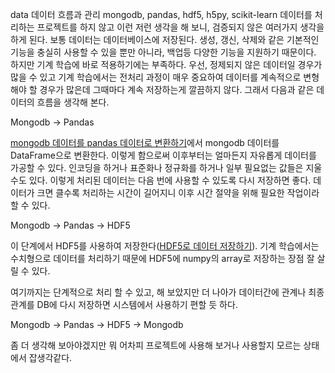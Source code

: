 data
데이터 흐름과 관리
mongodb, pandas, hdf5, h5py, scikit-learn
데이터를 처리하는 프로젝트를 하지 않고 이런 저런 생각을 해 보니, 검증되지 않은 여러가지 생각을 하게 된다.
보통 데이터는 데이터베이스에 저장된다. 생성, 갱신, 삭제와 같은 기본적인 기능을 충실히 사용할 수 있을 뿐만 아니라, 백업등 다양한 기능을 지원하기 때문이다.
하지만 기계 학습에 바로 적용하기에는 부족하다. 우선, 정제되지 않은 데이터일 경우가 많을 수 있고 
기계 학습에서는 전처리 과정이 매우 중요하여 데이터를 계속적으로 변형해야 할 경우가 많은데 그때마다 계속 저장하는게 깔끔하지 않다.
그래서 다음과 같은 데이터의 흐름을 생각해 본다.

Mongodb -> Pandas 

[mongodb 데이터를 pandas 데이터로 변환하기](5657382461898752)에서 mongodb 데이터를 DataFrame으로 변환한다.
이렇게 함으로써 이후부터는 얼마든지 자유롭게 데이터를 가공할 수 있다. 인코딩을 하거나 표준화나 정규화를 하거나 일부 필요없는 값들은 지울 수도 있다.
이렇게 처리된 데이터는 다음 번에 사용할 수 있도록 다시 저장하면 좋다. 
데이터가 크면 클수록 처리하는 시간이 길어지니 이후 시간 절약을 위해 필요한 작업이라 할 수 있다.
  
Mongodb -> Pandas -> HDF5

이 단계에서 HDF5를 사용하여 저장한다([HDF5로 데이터 저장하기](5733935958982656)).
기계 학습에서는 수치형으로 데이터를 처리하기 때문에 HDF5에 numpy의 array로 저장하는 장점 잘 살릴 수 있다.

여기까지는 단계적으로 처리 할 수 있고, 해 보았지만 더 나아가 데이터간에 관계나 최종 관계를 DB에 다시 저장하면 시스템에서 사용하기 편할 듯 하다.

Mongodb -> Pandas -> HDF5 -> Mongodb

좀 더 생각해 보아야겠지만 뭐 어차피 프로젝트에 사용해 보거나 사용할지 모르는 상태에서 잡생각같다.